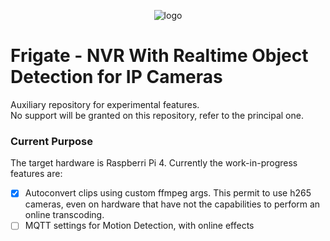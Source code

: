 <p align="center">
  <img align="center" alt="logo" src="docs/static/img/frigate.png">
</p>

# Frigate - NVR With Realtime Object Detection for IP Cameras

Auxiliary repository for experimental features.  
No support will be granted on this repository, refer to the principal one.

### Current Purpose
The target hardware is Raspberri Pi 4. Currently the work-in-progress features are:  
- [x] Autoconvert clips using custom ffmpeg args. This permit to use h265 cameras, even on hardware that have not the capabilities to perform an online transcoding.
- [ ] MQTT settings for Motion Detection, with online effects